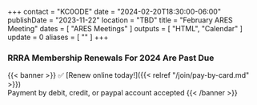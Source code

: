 +++
contact = "KC0ODE"
date = "2024-02-20T18:30:00-06:00"
publishDate = "2023-11-22"
location = "TBD"
title = "February ARES Meeting"
dates = [ "ARES Meetings" ]
outputs = [ "HTML", "Calendar" ]
update = 0
aliases = [ "" ]
+++
### RRRA Membership Renewals For 2024 Are Past Due

{{< banner >}}
:white_check_mark: [Renew online today!]({{< relref "/join/pay-by-card.md" >}})
<br>
Payment by debit, credit, or paypal account accepted
{{< /banner >}}
